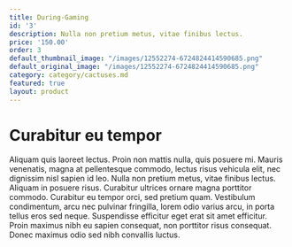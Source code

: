 ```yaml
---
title: During-Gaming
id: '3'
description: Nulla non pretium metus, vitae finibus lectus.
price: '150.00'
order: 3
default_thumbnail_image: "/images/12552274-6724824414590685.png"
default_original_image: "/images/12552274-6724824414590685.png"
category: category/cactuses.md
featured: true
layout: product
---
```


# Curabitur eu tempor

Aliquam quis laoreet lectus. Proin non mattis nulla, quis posuere mi. Mauris venenatis, magna at pellentesque commodo, lectus risus vehicula elit, nec dignissim nisl sapien id leo. Nulla non pretium metus, vitae finibus lectus. Aliquam in posuere risus. Curabitur ultrices ornare magna porttitor commodo. Curabitur eu tempor orci, sed pretium quam. Vestibulum condimentum, arcu nec pulvinar fringilla, lorem odio varius arcu, in porta tellus eros sed neque. Suspendisse efficitur eget erat sit amet efficitur. Proin maximus nibh eu sapien consequat, non porttitor risus consequat. Donec maximus odio sed nibh convallis luctus.